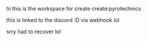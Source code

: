 hi this is the workspace for create create:pyrotechnics

this is linked to the discord :D via webhook lol

srry had to recover lol
